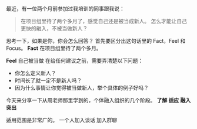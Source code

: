 最近，有一位两个月前参加过我培训的同事跟我说：
>在项目组里待了两个多月了，感觉自己还是被当成新人。
怎么才能让自己更快的融入，不被当做新人？

思考一下，如果是你，你会怎么回答？
首先要区分出这句话里的 Fact，Feel 和 Focus。
**Fact**
在项目组里待了两个多月。

**Feel**
自己被当做
在给任何建议之前，需要弄清楚以下问题：
* 你怎么定义新人？
* 时间长了就一定不是新人吗？
* 因为什么事情让你觉得被当做新人，举个具体的例子好吗？

今天来分享一下从周老师那里学到的，个体融入组织的几个阶段。
**了解**
**适应**
**融入**
**突出**

适用范围是非常广的。
一个人加入谈话
加入群聊